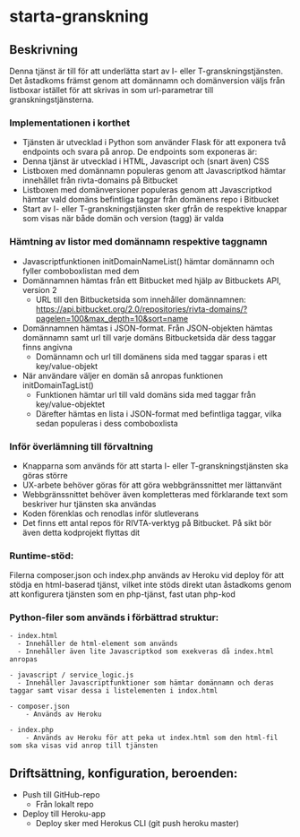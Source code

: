 # starta-granskning

## Beskrivning
Denna tjänst är till för att underlätta start av I- eller T-granskningstjänsten. 
Det åstadkoms främst genom att domännamn och domänversion väljs från listboxar istället för att skrivas in som url-parametrar till granskningstjänsterna.

### Implementationen i korthet
- Tjänsten är utvecklad i Python som använder Flask för att exponera två endpoints och svara på anrop. De endpoints som exponeras är:
- Denna tjänst är utvecklad i HTML, Javascript och (snart även) CSS
- Listboxen med domännamn populeras genom att Javascriptkod hämtar innehållet från rivta-domains på Bitbucket
- Listboxen med domänversioner populeras genom att Javascriptkod hämtar vald domäns befintliga taggar från domänens repo i Bitbucket
- Start av I- eller T-granskningstjänsten sker gfrån de respektive knappar som visas när både domän och version (tagg) är valda

### Hämtning av listor med domännamn respektive taggnamn
- Javascriptfunktionen initDomainNameList() hämtar domännamn och fyller comboboxlistan med dem
- Domännamnen hämtas från ett Bitbucket med hjälp av Bitbuckets API, version 2
  - URL till den Bitbucketsida som innehåller domännamnen: https://api.bitbucket.org/2.0/repositories/rivta-domains/?pagelen=100&max_depth=10&sort=name
- Domännamnen hämtas i JSON-format. Från JSON-objekten hämtas domännamn samt url till varje domäns Bitbucketsida där dess taggar finns angivna
  - Domännamn och url till domänens sida med taggar sparas i ett key/value-objekt
- När användare väljer en domän så anropas funktionen initDomainTagList()
  - Funktionen hämtar url till vald domäns sida med taggar från key/value-objektet
  - Därefter hämtas en lista i JSON-format med befintliga taggar, vilka sedan populeras i dess comboboxlista

### Inför överlämning till förvaltning
- Knapparna som används för att starta I- eller T-granskningstjänsten ska göras större
- UX-arbete behöver göras för att göra webbgränssnittet mer lättanvänt 
- Webbgränssnittet behöver även kompletteras med förklarande text som beskriver hur tjänsten ska användas 
- Koden förenklas och renodlas inför slutleverans
- Det finns ett antal repos för RIVTA-verktyg på Bitbucket. På sikt bör även detta kodprojekt flyttas dit

### Runtime-stöd:
Filerna composer.json och index.php används av Heroku vid deploy för att stödja en html-baserad tjänst, 
vilket inte stöds direkt utan åstadkoms genom att konfigurera tjänsten som en php-tjänst, fast utan php-kod

### Python-filer som används i förbättrad struktur:
```
- index.html
  - Innehåller de html-element som används
  - Innehåller även lite Javascriptkod som exekveras då index.html anropas
  
- javascript / service_logic.js
  - Innehåller Javascriptfunktioner som hämtar domännamn och deras taggar samt visar dessa i listelementen i indox.html
    
- composer.json
    - Används av Heroku

- index.php
    - Används av Heroku för att peka ut index.html som den html-fil som ska visas vid anrop till tjänsten

```


## Driftsättning, konfiguration, beroenden:
- Push till GitHub-repo
  - Från lokalt repo
- Deploy till Heroku-app
  - Deploy sker med Herokus CLI (git push heroku master)
  
